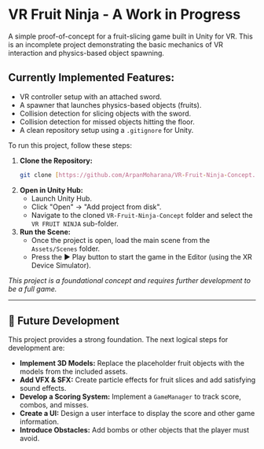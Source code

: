 # VR Fruit Ninja - A Work in Progress

A simple proof-of-concept for a fruit-slicing game built in Unity for VR. This is an incomplete project demonstrating the basic mechanics of VR interaction and physics-based object spawning.

## Currently Implemented Features:
* VR controller setup with an attached sword.
* A spawner that launches physics-based objects (fruits).
* Collision detection for slicing objects with the sword.
* Collision detection for missed objects hitting the floor.
* A clean repository setup using a `.gitignore` for Unity.

To run this project, follow these steps:

1.  **Clone the Repository:**
    ```bash
    git clone [https://github.com/ArpanMoharana/VR-Fruit-Ninja-Concept.git](https://github.com/ArpanMoharana/VR-Fruit-Ninja-Concept.git)
    ```
2.  **Open in Unity Hub:**
    * Launch Unity Hub.
    * Click "Open" -> "Add project from disk".
    * Navigate to the cloned `VR-Fruit-Ninja-Concept` folder and select the `VR FRUIT NINJA` sub-folder.
3.  **Run the Scene:**
    * Once the project is open, load the main scene from the `Assets/Scenes` folder.
    * Press the ▶️ Play button to start the game in the Editor (using the XR Device Simulator).
      
*This project is a foundational concept and requires further development to be a full game.*


---


## 📝 Future Development

This project provides a strong foundation. The next logical steps for development are:

* **Implement 3D Models:** Replace the placeholder fruit objects with the models from the included assets.
* **Add VFX & SFX:** Create particle effects for fruit slices and add satisfying sound effects.
* **Develop a Scoring System:** Implement a `GameManager` to track score, combos, and misses.
* **Create a UI:** Design a user interface to display the score and other game information.
* **Introduce Obstacles:** Add bombs or other objects that the player must avoid.






